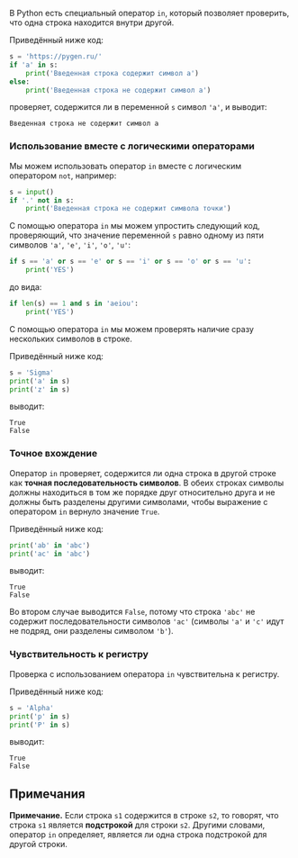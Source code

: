 В Python есть специальный оператор `in`, который позволяет проверить, что одна строка находится внутри другой.

Приведённый ниже код:

```python
s = 'https://pygen.ru/'
if 'a' in s:
    print('Введенная строка содержит символ а')
else:
    print('Введенная строка не содержит символ а')
```

проверяет, содержится ли в переменной `s` символ `'a'`, и выводит:

```no-highlight
Введенная строка не содержит символ а
```

### Использование вместе с логическими операторами

Мы можем использовать оператор `in` вместе с логическим оператором `not`, например:

```python
s = input()
if '.' not in s:
    print('Введенная строка не содержит символа точки')
```

С помощью оператора `in` мы можем упростить следующий код, проверяющий, что значение переменной `s` равно одному из пяти символов `'a'`, `'e'`, `'i'`, `'o'`, `'u'`:

```python
if s == 'a' or s == 'e' or s == 'i' or s == 'o' or s == 'u':
    print('YES')
```

до вида:

```python
if len(s) == 1 and s in 'aeiou':
    print('YES')
```

С помощью оператора `in` мы можем проверять наличие сразу нескольких символов в строке.

Приведённый ниже код:

```python
s = 'Sigma'
print('a' in s)
print('z' in s)
```

выводит:

```no-highlight
True
False
```

### Точное вхождение

Оператор `in` проверяет, содержится ли одна строка в другой строке как **точная последовательность символов**. В обеих строках символы должны находиться в том же порядке друг относительно друга и не должны быть разделены другими символами, чтобы выражение с оператором `in` вернуло значение `True`.

Приведённый ниже код:

```python
print('ab' in 'abc')
print('ac' in 'abc')
```

выводит:

```no-highlight
True
False
```

Во втором случае выводится `False`, потому что строка `'abc'` не содержит последовательности символов `'ac'` (символы `'a'` и `'с'` идут не подряд, они разделены символом `'b'`).

### Чувствительность к регистру

Проверка с использованием оператора `in` чувствительна к регистру.

Приведённый ниже код:

```python
s = 'Alpha'
print('p' in s)
print('P' in s)
```

выводит:

```no-highlight
True
False
```

## Примечания

**Примечание.** Если строка `s1` содержится в строке `s2`, то говорят, что строка `s1` является **подстрокой** для строки `s2`. Другими словами, оператор `in` определяет, является ли одна строка подстрокой для другой строки.